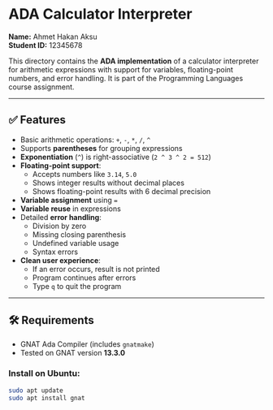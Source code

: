 # ADA Calculator Interpreter

**Name:** Ahmet Hakan Aksu  
**Student ID:** 12345678

This directory contains the **ADA implementation** of a calculator interpreter for arithmetic expressions with support for variables, floating-point numbers, and error handling. It is part of the Programming Languages course assignment.

---

## ✅ Features

- Basic arithmetic operations: `+`, `-`, `*`, `/`, `^`
- Supports **parentheses** for grouping expressions
- **Exponentiation** (`^`) is right-associative (`2 ^ 3 ^ 2 = 512`)
- **Floating-point support**:
  - Accepts numbers like `3.14`, `5.0`
  - Shows integer results without decimal places
  - Shows floating-point results with 6 decimal precision
- **Variable assignment** using `=`
- **Variable reuse** in expressions
- Detailed **error handling**:
  - Division by zero
  - Missing closing parenthesis
  - Undefined variable usage
  - Syntax errors
- **Clean user experience**:
  - If an error occurs, result is not printed
  - Program continues after errors
  - Type `q` to quit the program

---

## 🛠 Requirements

- GNAT Ada Compiler (includes `gnatmake`)
- Tested on GNAT version **13.3.0**

### Install on Ubuntu:

```bash
sudo apt update
sudo apt install gnat
